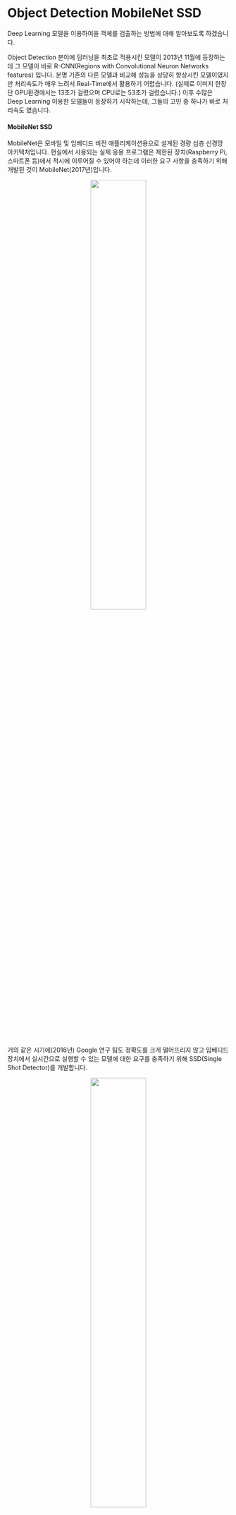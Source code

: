 # Object Detection MobileNet SSD
Deep Learning 모델을 이용하여을 객체를 검출하는 방법에 대해 알아보도록 하겠습니다.

Object Detection 분야에 딥러닝을 최초로 적용시킨 모델이 2013년 11월에 등장하는데 그 모델이 바로 R-CNN(Regions with Convolutional Neuron Networks features) 입니다. 분명 기존의 다른 모델과 비교해 성능을 상당히 향상시킨 모델이였지만 처리속도가 매우 느려서 Real-Time에서 활용하기 어렵습니다. (실제로 이미지 한장단 GPU환경에서는 13초가 걸렸으며 CPU로는 53초가 걸렸습니다.) 이후 수많은 Deep Learning 이용한 모델들이 등장하기 시작하는데, 그들의 고민 중 하나가 바로 처리속도 였습니다. 

#### MobileNet SSD

MobileNet은 모바일 및 임베디드 비전 애플리케이션용으로 설계된 경량 심층 신경망 아키텍처입니다. 현실에서 사용되는 실제 응용 프로그램은 제한된 장치(Raspberry Pi, 스마트폰 등)에서 적시에 이루어질 수 있어야 하는데 이러한 요구 사항을 충족하기 위해 개발된 것이 MobileNet(2017년)입니다.

<div align="center">
  <img src="https://blog.kakaocdn.net/dn/dvWPj8/btrSqX4pVFe/7vwsokr27MrZN0aUdOrT8K/img.png" width="50%">
</div>

거의 같은 시기에(2016년) Google 연구 팀도 정확도를 크게 떨어뜨리지 않고 임베디드 장치에서 실시간으로 실행할 수 있는 모델에 대한 요구를 충족하기 위해 SSD(Single Shot Detector)를 개발합니다.

<div align="center">
  <img src="https://blog.kakaocdn.net/dn/mq3YI/btrSnVsVEwo/378448mL8ko95il6lyeXU0/img.png" width="50%">
</div>

두 연구 모두 저사양 장치에서 리소스가 많고 전력 소모가 많은 신경망을 실행하는 어려움 해결하고자하는 공통적인 목표가 있었고 결국 MobileNet이 SSD에서 기본 네트워크로 사용되면서 **MobileNet SSD** 이 됩니다. (SSD는 기본 네트워크와 독립적으로 설계되었고 VGG, YOLO 또는 MobileNet과 같은 기본 네트워크 위에서 실행될 수 있었습니다.) 

------

물론 이후에 훌륭한 모델이 많이 나왔습니다. 하지만 이 글에서는 간단하게 Deep Learnig 모델을 활용하여 객체를 검출하는 방법을 소개하기 위함이니 MobileNet SSD를 사용하도록 하겠습니다. 실제로 OpenCV를 사용하여 매우 간단하게 사용 할 수 있습니다.

사전 학습된 [MobileNet SSD 모델](https://drive.google.com/file/d/10yMi2mvkZpHSwtMkfS6-InhI0cc9alLT/view?usp=sharing) 및 [prototxt](https://drive.google.com/file/d/1EP4fbqOah6aQ2HMPeQSw3ezzAL2VEdNh/view?usp=sharing)를 다운로드합니다.

#### **Import packages**

```python
import numpy as np
import cv2
import matplotlib.pyplot as plt
```

#### **Function declaration**

Jupyter Notebook 및 Google Colab에서 이미지를 표시할 수 있도록 Function으로 정의

```python
def img_show(title='image', img=None, figsize=(8 ,5)):
    plt.figure(figsize=figsize)
 
    if type(img) == list:
        if type(title) == list:
            titles = title
        else:
            titles = []
 
            for i in range(len(img)):
                titles.append(title)
 
        for i in range(len(img)):
            if len(img[i].shape) <= 2:
                rgbImg = cv2.cvtColor(img[i], cv2.COLOR_GRAY2RGB)
            else:
                rgbImg = cv2.cvtColor(img[i], cv2.COLOR_BGR2RGB)
 
            plt.subplot(1, len(img), i + 1), plt.imshow(rgbImg)
            plt.title(titles[i])
            plt.xticks([]), plt.yticks([])
 
        plt.show()
    else:
        if len(img.shape) < 3:
            rgbImg = cv2.cvtColor(img, cv2.COLOR_GRAY2RGB)
        else:
            rgbImg = cv2.cvtColor(img, cv2.COLOR_BGR2RGB)
 
        plt.imshow(rgbImg)
        plt.title(title)
        plt.xticks([]), plt.yticks([])
        plt.show()
```

#### **Load Model**

위에서 다운로드 한 모델과 prototxt 파일을 model이라는 폴더를 만들어 그 하위에 복사하였습니다.

```python
prototxt_path = 'model/MobileNetSSD_deploy.prototxt.txt'
model_path = 'model/MobileNetSSD_deploy.caffemodel'
 
net = cv2.dnn.readNetFromCaffe(prototxt_path, model_path)
```

MobileNet SSD Model에 학습된 Class를 List로 정의합니다.

```python
CLASSES = ["background", "aeroplane", "bicycle", "bird", "boat", 
           "bottle", "bus", "car", "cat", "chair", "cow", "diningtable",
           "dog", "horse", "motorbike", "person", "pottedplant", "sheep",
           "sofa", "train", "tvmonitor"]
 
LABEL_COLORS = np.random.uniform(0, 255, size=(len(CLASSES), 3))
```

#### **Load Image**

테스트 할 이미지를 Load합니다.

```python
cv2_image = cv2.imread('asset/images/topgun.jpg', cv2.IMREAD_COLOR)
img_show('original image', cv2_image)
```

<div align="center">
  <img src="https://blog.kakaocdn.net/dn/l9cOe/btrSsmW15O4/rgWqaNaz7C9t0uKwkkW5N0/img.png" width="50%">
</div>

#### **Object Detection**

이미지 크기에 따라서 다를 수는 있지만 대체적으로 다른 Model에 비해 상대적으로 빠릅니다. 

```python
(h, w) = cv2_image.shape[:2]
resized = cv2.resize(cv2_image, (300, 300))
blob = cv2.dnn.blobFromImage(resized, 0.007843, (300, 300), 127.5)
 
net.setInput(blob)
detections = net.forward()
```

검출된 객체의 confidence 값이 특정 임계치 이상 일 경우만 표시 하도록 합니다. 임계치는 conf로 선언했고 저는 20% 이상인 대상만 추출하도록 했습니다. 

```python
conf = 0.2
vis = cv2_image.copy()
 
# 추출된 영역을 반복 수행 confidence 값이 임계치를 넘는 경우만 표시
for i in np.arange(0, detections.shape[2]):
    confidence = detections[0, 0, i, 2]
 
    if confidence > conf:
        idx = int(detections[0, 0, i, 1])
        box = detections[0, 0, i, 3:7] * np.array([w, h, w, h])
        (startX, startY, endX, endY) = box.astype("int")
        
        print("[INFO] {} : [ {:.2f} % ]".format(CLASSES[idx], confidence * 100))
        
        cv2.rectangle(vis, (startX, startY), (endX, endY), LABEL_COLORS[idx], 1)
        y = startY - 10 if startY - 10 > 10 else startY + 10
        cv2.putText(vis, "{} : {:.2f}%".format(CLASSES[idx], confidence * 100), (startX, y), cv2.FONT_HERSHEY_SIMPLEX, 0.7, LABEL_COLORS[idx], 2)
```

Output:

```shell
[INFO] person : [ 99.29 % ]
[INFO] motorbike : [ 97.91 % ]
[INFO] aeroplane : [ 26.47 % ]
```

Object를 표시한 이미지를 확인합니다.

```python
img_show('Object Detection', vis, figsize=(16,10))
```

<div align="center">
  <img src="https://blog.kakaocdn.net/dn/bQg2Bf/btrSqNOAKIF/hkv8UTKUKpCKaFfPzwMzO0/img.png" width="50%">
</div>

------

결과는 매우 우수한 편입니다. 몇가지 더 테스트를 해보았는데 대체적으로 괜찮은 것 같습니다.

<div align="center">
  <img src="https://blog.kakaocdn.net/dn/IZhbw/btrSs1kNenY/5VsLkpkS4CSRXBuHFXRDM0/img.png" width="50%">
  <img src="https://blog.kakaocdn.net/dn/crkd1x/btrSqN17lKF/knWwoXM7XKJKAU2gRsjBJ0/img.png" width="50%">
</div>

테스트 데이타를 찾다가 존윅 이라는 영화의 한 장면이 생각나서 찾아 테스트 했는데 존윅에 출연한 개를 자꾸 '소'라고 인식하네요.

<div align="center">
  <img src="https://blog.kakaocdn.net/dn/b7kPbO/btrSqj1nJ3k/XetS9poVqYMGM2ptMUVnH0/img.png" width="50%">
</div>
